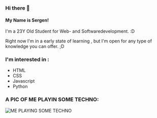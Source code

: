 ### Hi there 👋  

#### My Name is Sergen!   

I'm a 23Y Old Student for Web- and Softwaredevelopment.  :D

Right now I'm in a early state of learning , but I'm open for any type of knowledge you can offer.  ;D  

### I'm interested in :  

* HTML
* CSS
* Javascript
* Python


### A PIC OF ME PLAYIN SOME TECHNO:

![ME PLAYING SOME TECHNO](https://github.com/SergenF18/SergenF18/assets/162451307/4533eea3-c32d-4c98-9d17-8d2c5e8fb90b)









<!--
**SergenF18/SergenF18** is a ✨ _special_ ✨ repository because its `README.md` (this file) appears on your GitHub profile.

Here are some ideas to get you started:

- 🔭 I’m currently working on ...
- 🌱 I’m currently learning ...
- 👯 I’m looking to collaborate on ...
- 🤔 I’m looking for help with ...
- 💬 Ask me about ...
- 📫 How to reach me: ...
- 😄 Pronouns: ...
- ⚡ Fun fact: ...
-->
